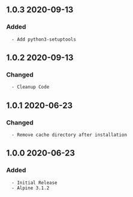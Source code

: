 ## 1.0.3 2020-09-13 <dave at tiredofit dot ca>

   ### Added
      - Add python3-setuptools


## 1.0.2 2020-09-13 <dave at tiredofit dot ca>

   ### Changed
      - Cleanup Code


## 1.0.1 2020-06-23 <dave at tiredofit dot ca>

   ### Changed
      - Remove cache directory after installation


## 1.0.0 2020-06-23 <dave at tiredofit dot ca>

   ### Added
      - Initial Release
      - Alpine 3.1.2
